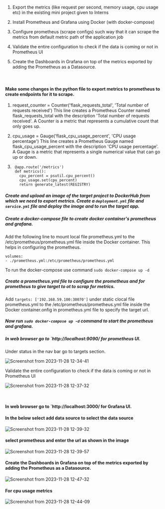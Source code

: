 1.  Export the metrics (like request per second, memory usage, cpu usage etc) in the existing mini project given to Interns

2. Install Prometheus and Grafana using Docker (with docker-compose)

3. Configure prometheus (scrape configs) such way that it can scrape the metrics from default metric path of the application job

4. Validate the entire configuration to check if the data is coming or not in Prometheus UI

5. Create the Dashboards in Grafana on top of the metrics exported by adding the Prometheus as a Datasource.<br><br><br>



#### Make some changes in the python file to export metrics to prometheus to create endpoints for it to scrape.<br>

1. request_counter = Counter('flask_requests_total', 'Total number of requests received')
    This line creates a Prometheus Counter named flask_requests_total with the description 'Total number of requests received'.
    A Counter is a metric that represents a cumulative count that only goes up.

2. cpu_usage = Gauge('flask_cpu_usage_percent', 'CPU usage percentage')
    This line creates a Prometheus Gauge named flask_cpu_usage_percent with the description 'CPU usage percentage'.
     A Gauge is a metric that represents a single numerical value that can go up or down.

3.
   ```
    @app.route('/metrics')
    def metrics():
      cpu_percent = psutil.cpu_percent()
      cpu_usage.set(cpu_percent)
      return generate_latest(REGISTRY)
   ```
 

##### Create and upload an image of the target project to DockerHub from which we need to export metrics. Create a `deployment.yml` file and `service.yml` file and deploy the image and to run the target app. 

##### Create a docker-compose file to create docker container's prometheus and grafana.

Add the following line to mount local file prometheus.yml to the /etc/prometheus/prometheus.yml file inside the Docker container. This helps in configuring the prometheus.<br>

```
volumes:
- ./prometheus.yml:/etc/prometheus/prometheus.yml
```

To run the docker-compose use command `sudo docker-compose up -d`


##### Create a prometheus.yml file to configure the prometheus and for prometheus to give target to ot to scrap for metrics.<br>

Add `targets: ['192.168.59.100:30070']` under static clocal file prometheus.yml to the /etc/prometheus/prometheus.yml file inside the Docker container.onfig in prometheus.yml file to specify the target url.

##### Now run `sudo docker-compose up -d` command to start the prometheus and grafana. 

##### In web browser go to `http://localhost:9090/ for prometheus UI. <br>
Under status in the nav bar go to targets section.

![Screenshot from 2023-11-28 12-34-41](https://github.com/Venkat21-2000/Prometheus_assingnment/assets/106486649/5e671010-9bf5-4ed5-87d0-0ffecf37635e)

Validate the entire configuration to check if the data is coming or not in Prometheus UI<br>


![Screenshot from 2023-11-28 12-37-32](https://github.com/Venkat21-2000/Prometheus_assingnment/assets/106486649/fe8c0af9-ca4f-4b7e-adbf-8272f3938ffa)

<br>

#### In web browser go to `http://localhost:3000/ for Grafana UI.

#### In the below select add data source to select the data source<br>

![Screenshot from 2023-11-28 12-39-32](https://github.com/Venkat21-2000/Prometheus_assingnment/assets/106486649/a7608cc6-a337-4c92-a590-43418c40d3e2)
<br>
#### select prometheus and enter the url as shown in the image<br>
![Screenshot from 2023-11-28 12-39-57](https://github.com/Venkat21-2000/Prometheus_assingnment/assets/106486649/86cf9f21-bf00-4395-99bc-c28a9a98b560)
<br>

#### Create the Dashboards in Grafana on top of the metrics exported by adding the Prometheus as a Datasource.<br>



![Screenshot from 2023-11-28 12-47-32](https://github.com/Venkat21-2000/Prometheus_assingnment/assets/106486649/41062093-5a0b-47a5-96da-1d9dc27b2dee)
<br>
#### For cpu usage metrics<br>

![Screenshot from 2023-11-28 12-44-09](https://github.com/Venkat21-2000/Prometheus_assingnment/assets/106486649/7d571574-4cdb-41be-b106-82dd80afe57f)







